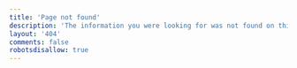 ```yaml
---
title: 'Page not found'
description: 'The information you were looking for was not found on this website. Maybe the link is broken? Feel free to search for other results.'
layout: '404'
comments: false
robotsdisallow: true
---
```

